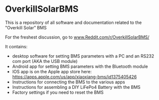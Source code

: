 # OverkillSolarBMS

This is a repository of all software and documentation related to the "Overkill Solar" BMS

For the freshest discussion, go to www.Reddit.com/r/OverkillSolarBMS/

It contains:

- desktop software for setting BMS parameters with a PC and an RS232 com port (AKA the USB module)
- Android app for setting BMS parameters with the Bluetooth module 
- IOS app is on the Apple app store here: https://apps.apple.com/us/app/xiaoxiang-bms/id1375405426
- Instructions for connecting the BMS to the various apps
- Instructions for assembling a DIY LiFePo4 Battery with the BMS
- Factory settings if you need to reset the BMS
